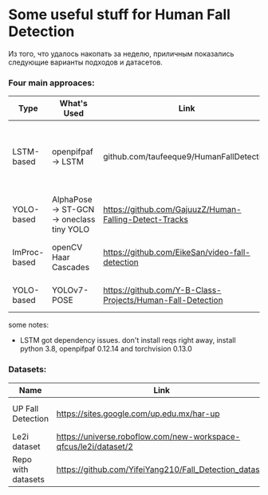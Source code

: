 # Some useful stuff for Human Fall Detection

Из того, что удалось накопать за неделю, приличным показались следующие варианты подходов и датасетов.

### Four main approaces:

| Type         | What's Used                                 | Link                                                       | Additional Notes                                                       |
| ------------ | ------------------------------------------- | ---------------------------------------------------------- | ---------------------------------------------------------------------- |
| LSTM-based   | openpifpaf -> LSTM                          | github.com/taufeeque9/HumanFallDetection                   | code for a paper; multi-person, multi-camera, ligthweight (relatively) |
| YOLO-based   | AlphaPose -> ST-GCN -> oneclass tiny YOLO | https://github.com/GajuuzZ/Human-Falling-Detect-Tracks     | weights not accessible                                                 |
| ImProc-based | openCV Haar Cascades                        | https://github.com/EikeSan/video-fall-detection            | super lightweight and super easy                                       |
| YOLO-based   | YOLOv7-POSE                                 | https://github.com/Y-B-Class-Projects/Human-Fall-Detection | heavyweight, but very nice results                                     |

some notes:

- LSTM got dependency issues. don't install reqs right away, install python 3.8, openpifpaf 0.12.14 and torchvision 0.13.0



### Datasets:

| Name               | Link                                                             | Additional Notes                                                                             |
| ------------------ | ---------------------------------------------------------------- | -------------------------------------------------------------------------------------------- |
| UP Fall Detection  | https://sites.google.com/up.edu.mx/har-up                        | preprocessing: colab.research.google.com/drive/1PbzVZnwBzFK_CcMf5G3dFrjwKZgfK3Vy?usp=sharing |
| Le2i dataset       | https://universe.roboflow.com/new-workspace-qfcus/le2i/dataset/2 | many classes, 4 locations                                                                    |
| Repo with datasets | https://github.com/YifeiYang210/Fall_Detection_dataset           | some datasets are unavailable                                                                |
